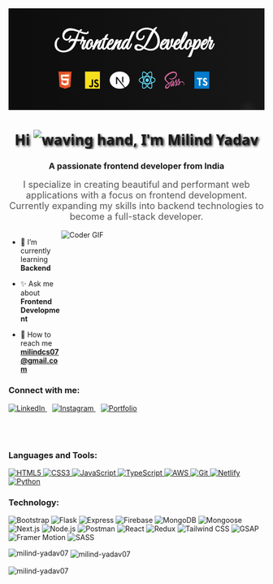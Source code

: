 <img align="center" alt="profession" width="900" height="200" src="assets/profile first image.png">
<h1 align="center" style="font-family: 'Segoe UI', Tahoma, Geneva, Verdana, sans-serif; text-shadow: 2px 2px 4px #000000;">
  Hi <img src="https://media.giphy.com/media/hvRJCLFzcasrR4ia7z/giphy.gif" width="30px" alt="waving hand" />, I'm Milind Yadav
</h1>
<h3 align="center">A passionate frontend developer from India</h3>

<p align="center" style="font-size: 18px; max-width: 700px; margin: auto; color: #555;">
  I specialize in creating beautiful and performant web applications with a focus on frontend development. Currently expanding my skills into backend technologies to become a full-stack developer.
</p>

<br>

<img align="right" alt="Coder GIF" height=300 width=400 src="https://cdn.dribbble.com/users/730703/screenshots/6581243/avento.gif" />

- 💫 I’m currently learning <b>Backend</b>

- ✨ Ask me about <b>Frontend Development</b>

- 💫 How to reach me <b>milindcs07@gmail.com</b>

<h3 align="left">Connect with me:</h3>
<p align="left">
  <a href="https://www.linkedin.com/in/milind-yadav-a89157326" target="_blank" rel="noreferrer" style="margin-right: 10px;">
    <img src="https://img.shields.io/badge/LinkedIn-0A66C2?style=for-the-badge&logo=linkedin&logoColor=white&shadow=1" alt="LinkedIn" />
  </a>
  <a href="https://www.instagram.com/milind_yadav07/" target="_blank" rel="noreferrer" style="margin-right: 10px;">
    <img src="https://img.shields.io/badge/Instagram-E4405F?style=for-the-badge&logo=instagram&logoColor=white&shadow=1" alt="Instagram" />
  </a>
  <a href="https://milindpersonal-3dportfolio.netlify.app/" target="_blank" rel="noreferrer" style="margin-right: 10px;">
    <img src="https://img.shields.io/badge/Portfolio-808080?style=for-the-badge&logoColor=white&shadow=1&fontSize=36" alt="Portfolio" />
  </a>

<br>
<br>
<br>
<br>


<h3 align="left">Languages and Tools:</h3>
<p align="left">
  <a href="https://www.w3.org/html/" target="_blank" rel="noreferrer">
    <img src="https://img.shields.io/badge/HTML5-E34F26?style=for-the-badge&logo=html5&logoColor=white&shadow=1" alt="HTML5" />
  </a>
  <a href="https://www.w3schools.com/css/" target="_blank" rel="noreferrer">
    <img src="https://img.shields.io/badge/CSS3-1572B6?style=for-the-badge&logo=css3&logoColor=white&shadow=1" alt="CSS3" />
  </a>
  <a href="https://developer.mozilla.org/en-US/docs/Web/JavaScript" target="_blank" rel="noreferrer">
    <img src="https://img.shields.io/badge/JavaScript-F7DF1E?style=for-the-badge&logo=javascript&logoColor=black&shadow=1" alt="JavaScript" />
  </a>
  <a href="https://www.typescriptlang.org/" target="_blank" rel="noreferrer">
    <img src="https://img.shields.io/badge/TypeScript-3178C6?style=for-the-badge&logo=typescript&logoColor=white&shadow=1" alt="TypeScript" />
  </a>
  <a href="https://aws.amazon.com" target="_blank" rel="noreferrer">
    <img src="https://img.shields.io/badge/AWS-232F3E?style=for-the-badge&logo=amazonaws&logoColor=white&shadow=1" alt="AWS" />
  </a>
  <a href="https://git-scm.com/" target="_blank" rel="noreferrer">
    <img src="https://img.shields.io/badge/Git-F05032?style=for-the-badge&logo=git&logoColor=white&shadow=1" alt="Git" />
  </a>
  <a href="https://milindpersonal-3dportfolio.netlify.app/" target="_blank" rel="noreferrer">
    <img src="https://img.shields.io/badge/Netlify-00C7B7?style=for-the-badge&logo=netlify&logoColor=white&shadow=1" alt="Netlify" />
  </a>
  <a href="https://www.python.org" target="_blank" rel="noreferrer">
    <img src="https://img.shields.io/badge/Python-3776AB?style=for-the-badge&logo=python&logoColor=white&shadow=1" alt="Python" />
  </a>
</p>

<h3 align="left">Technology:</h3>
<p align="left">
    <img src="https://img.shields.io/badge/Bootstrap-563D7C?style=for-the-badge&logo=bootstrap&logoColor=white&shadow=1" alt="Bootstrap" />
    <img src="https://img.shields.io/badge/Flask-000000?style=for-the-badge&logo=flask&logoColor=white&shadow=1" alt="Flask" />
    <img src="https://img.shields.io/badge/Express.js-000000?style=for-the-badge&logo=express&logoColor=white&shadow=1" alt="Express" />
    <img src="https://img.shields.io/badge/Firebase-FFCA28?style=for-the-badge&logo=firebase&logoColor=black&shadow=1" alt="Firebase" />
    <img src="https://img.shields.io/badge/MongoDB-47A248?style=for-the-badge&logo=mongodb&logoColor=white&shadow=1" alt="MongoDB" />
    <img src="https://img.shields.io/badge/Mongoose-476ABC?style=for-the-badge&logo=mongoose&logoColor=white&shadow=1" alt="Mongoose" />
    <img src="https://img.shields.io/badge/Next.js-000000?style=for-the-badge&logo=next.js&logoColor=white&shadow=1" alt="Next.js" />
    <img src="https://img.shields.io/badge/Node.js-339933?style=for-the-badge&logo=node.js&logoColor=white&shadow=1" alt="Node.js" />
    <img src="https://img.shields.io/badge/Postman-FF6C37?style=for-the-badge&logo=postman&logoColor=white&shadow=1" alt="Postman" />
    <img src="https://img.shields.io/badge/React-61DAFB?style=for-the-badge&logo=react&logoColor=black&shadow=1" alt="React" />
    <img src="https://img.shields.io/badge/Redux-764ABC?style=for-the-badge&logo=redux&logoColor=white&shadow=1" alt="Redux" />
    <img src="https://img.shields.io/badge/Tailwind_CSS-06B6D4?style=for-the-badge&logo=tailwind-css&logoColor=white&shadow=1" alt="Tailwind CSS" />
    <img src="https://img.shields.io/badge/GSAP-88CE02?style=for-the-badge&logo=greensock&logoColor=white&shadow=1" alt="GSAP" />
    <img src="https://img.shields.io/badge/Framer_Motion-0055FF?style=for-the-badge&logo=framer&logoColor=white&shadow=1" alt="Framer Motion" />
    <img src="https://img.shields.io/badge/SASS-CC6699?style=for-the-badge&logo=sass&logoColor=white&shadow=1" alt="SASS" />
</p>

<p><img align="left" src="https://github-readme-stats.vercel.app/api/top-langs?username=milind-yadav07&show_icons=true&locale=en&layout=compact" alt="milind-yadav07" /></p>

<p>&nbsp;<img align="center" src="https://github-readme-stats.vercel.app/api?username=milind-yadav07&show_icons=true&locale=en" alt="milind-yadav07" /></p>

<p><img align="center" src="https://github-readme-streak-stats.herokuapp.com/?user=milind-yadav07&" alt="milind-yadav07" /></p>
